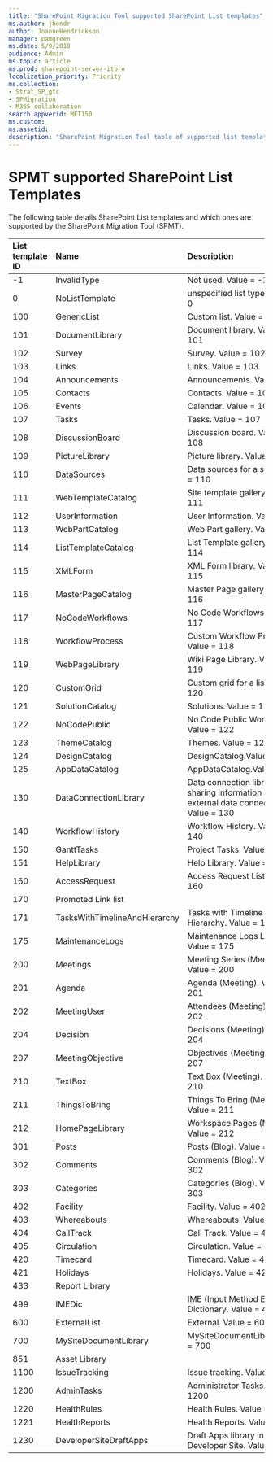 ```yaml
---
title: "SharePoint Migration Tool supported SharePoint List templates"
ms.author: jhendr
author: JoanneHendrickson
manager: pamgreen
ms.date: 5/9/2018
audience: Admin
ms.topic: article
ms.prod: sharepoint-server-itpro
localization_priority: Priority
ms.collection:
- Strat_SP_gtc
- SPMigration
- M365-collaboration
search.appverid: MET150
ms.custom: 
ms.assetid: 
description: "SharePoint Migration Tool table of supported list templates for migration."
---
```


# SPMT supported SharePoint List Templates

The following table details SharePoint List templates and which ones are supported by the SharePoint Migration Tool (SPMT). 



|**List template ID**|**Name**|**Description**|**Supported by SPMT**|
|:-----|:-----|:-----|:-----|
|-1|InvalidType|Not used. Value = -1|No|
|0|NoListTemplate|unspecified list type. Value = 0|No|
|100|GenericList|Custom list. Value = 100|Yes|
|101|DocumentLibrary|Document library. Value = 101|Yes|
|102|Survey|Survey. Value = 102|Yes|
|103|Links|Links. Value = 103|Yes|
|104|Announcements|Announcements. Value = 104|Yes|
|105|Contacts|Contacts. Value = 105|Yes|
|106|Events|Calendar. Value = 106|Yes|
|107|Tasks|Tasks. Value = 107|Yes|
|108|DiscussionBoard|Discussion board. Value = 108|Yes|
|109|PictureLibrary|Picture library. Value = 109|Yes|
|110|DataSources|Data sources for a site. Value = 110|No|
|111|WebTemplateCatalog|Site template gallery. Value = 111|No|
|112|UserInformation|User Information. Value = 112|No|
|113|WebPartCatalog|Web Part gallery. Value = 113|No|
|114|ListTemplateCatalog|List Template gallery. Value = 114|No|
|115|XMLForm|XML Form library. Value = 115|Yes|
|116|MasterPageCatalog|Master Page gallery. Value = 116|No|
|117|NoCodeWorkflows|No Code Workflows. Value = 117|No|
|118|WorkflowProcess|Custom Workflow Process. Value = 118|No|
|119|WebPageLibrary|Wiki Page Library. Value = 119|No|
|120|CustomGrid|Custom grid for a list. Value = 120|Yes|
|121|SolutionCatalog|Solutions. Value = 121|No|
|122|NoCodePublic|No Code Public Workflow. Value = 122|No|
|123|ThemeCatalog|Themes. Value = 123|No|
|124|DesignCatalog|DesignCatalog.Value = 124|No|
|125|AppDataCatalog|AppDataCatalog.Value = 125|No|
|130|DataConnectionLibrary|Data connection library for sharing information about external data connections. Value = 130|No|
|140|WorkflowHistory|Workflow History. Value = 140|No|
|150|GanttTasks|Project Tasks. Value = 150|Yes|
|151|HelpLibrary|Help Library. Value = 151|No|
|160|AccessRequest|Access Request List. Value = 160|No|
|170|Promoted Link list||No|
|171|TasksWithTimelineAndHierarchy|Tasks with Timeline and Hierarchy. Value = 171|No|
|175|MaintenanceLogs|Maintenance Logs Library. Value = 175|No|
|200|Meetings|Meeting Series (Meeting). Value = 200|No|
|201|Agenda|Agenda (Meeting). Value = 201|No|
|202|MeetingUser|Attendees (Meeting). Value = 202|No|
|204|Decision|Decisions (Meeting). Value = 204|No|
|207|MeetingObjective|Objectives (Meeting). Value = 207|No|
|210|TextBox|Text Box (Meeting). Value = 210|No|
|211|ThingsToBring|Things To Bring (Meeting). Value = 211|No|
|212|HomePageLibrary|Workspace Pages (Meeting). Value = 212|No|
|301|Posts|Posts (Blog). Value = 301|Yes|
|302|Comments|Comments (Blog). Value = 302|Yes|
|303|Categories|Categories (Blog). Value = 303|Yes|
|402|Facility|Facility. Value = 402|No|
|403|Whereabouts|Whereabouts. Value = 403|No|
|404|CallTrack|Call Track. Value = 404|No|
|405|Circulation|Circulation. Value = 405|No|
|420|Timecard|Timecard. Value = 420|No|
|421|Holidays|Holidays. Value = 421|No|
|433|Report Library||No|
|499|IMEDic|IME (Input Method Editor) Dictionary. Value = 499|No|
|600|ExternalList|External. Value = 600|No|
|700|MySiteDocumentLibrary|MySiteDocumentLibrary.Value = 700|Yes|
|851|Asset Library||No|
|1100|IssueTracking|Issue tracking. Value = 1100|Yes|
|1200|AdminTasks|Administrator Tasks. Value = 1200|No|
|1220|HealthRules|Health Rules. Value = 1220|No|
|1221|HealthReports|Health Reports. Value = 1221|No|
|1230|DeveloperSiteDraftApps|Draft Apps library in Developer Site. Value = 1230|No|

